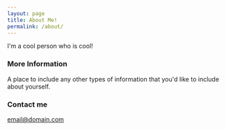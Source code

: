 ```yaml
---
layout: page
title: About Me!
permalink: /about/
---
```


I'm a cool person who is cool!

### More Information

A place to include any other types of information that you'd like to include about yourself.

### Contact me

[email@domain.com](mailto:email@domain.com)
